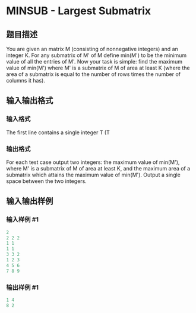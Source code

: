 # MINSUB - Largest Submatrix

## 题目描述

You are given an matrix M (consisting of nonnegative integers) and an integer K. For any submatrix of M' of M define min(M') to be the minimum value of all the entries of M'. Now your task is simple: find the maximum value of min(M') where M' is a submatrix of M of area at least K (where the area of a submatrix is equal to the number of rows times the number of columns it has).

## 输入输出格式

### 输入格式

The first line contains a single integer T (T

### 输出格式

For each test case output two integers: the maximum value of min(M'), where M' is a submatrix of M of area at least K, and the maximum area of a submatrix which attains the maximum value of min(M'). Output a single space between the two integers.

## 输入输出样例

### 输入样例 #1

```cpp
2
2 2 2
1 1
1 1
3 3 2
1 2 3
4 5 6
7 8 9
```


### 输出样例 #1

```cpp
1 4
8 2
```


